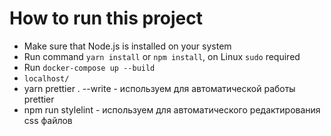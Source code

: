 # How to run this project

- Make sure that Node.js is installed on your system
- Run command `yarn install` or `npm install`, on Linux `sudo` required
- Run `docker-compose up --build`
- `localhost/`
- yarn prettier . --write - используем для автоматической работы prettier
- npm run stylelint - используем для автоматического редактирования css файлов
